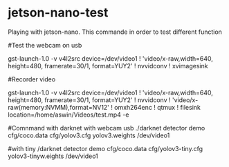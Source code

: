 # jetson-nano-test
Playing with jetson-nano. 
This commande in order to test different function

#Test the webcam on usb

gst-launch-1.0 -v v4l2src device=/dev/video1 ! 'video/x-raw,width=640, height=480, framerate=30/1, format=YUY2' ! nvvidconv ! xvimagesink

#Recorder video

gst-launch-1.0 -v v4l2src device=/dev/video1 ! 'video/x-raw,width=640, height=480, framerate=30/1, format=YUY2' ! nvvidconv ! 'video/x-raw(memory:NVMM),format=NV12' ! omxh264enc ! qtmux ! filesink location=/home/aswin/Videos/test.mp4 -e

#Comnmand with darknet with webcam usb
./darknet detector demo cfg/coco.data cfg/yolov3.cfg yolov3.weights /dev/video1


#with tiny 
/darknet detector demo cfg/coco.data cfg/yolov3-tiny.cfg yolov3-tinyw.eights /dev/video1
